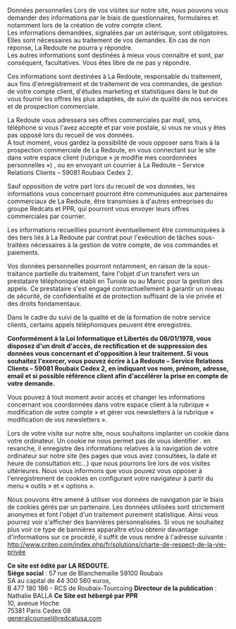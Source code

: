Données personnelles Lors de vos visites sur notre site, nous pouvons vous demander des informations par le biais de questionnaires, formulaires et notamment lors de la création de votre compte client.  
Les informations demandées, signalées par un astérisque, sont obligatoires. Elles sont nécessaires au traitement de vos demandes. En cas de non réponse, La Redoute ne pourra y répondre.  
Les autres informations sont destinées à mieux vous connaître et sont, par conséquent, facultatives. Vous êtes libre de ne pas y répondre.  
  
Ces informations sont destinées à La Redoute, responsable du traitement, aux fins d'enregistrement et de traitement de vos commandes, de gestion de votre compte client, d'études marketing et statistiques dans le but de vous fournir les offres les plus adaptées, de suivi de qualité de nos services et de prospection commerciale.  
  
La Redoute vous adressera ses offres commerciales par mail, sms, téléphone si vous l'avez accepté et par voie postale, si vous ne vous y êtes pas opposé lors du recueil de vos données.  
A tout moment, vous gardez la possibilité de vous opposer sans frais à la prospection commerciale de La Redoute, en vous connectant sur le site dans votre espace client (rubrique « je modifie mes coordonnées personnelles ») , ou en envoyant un courrier à La Redoute – Service Relations Clients – 59081 Roubaix Cedex 2.  
  
Sauf opposition de votre part lors du recueil de vos données, les informations vous concernant pourront être communiquées aux partenaires commerciaux de La Redoute, être transmises à d'autres entreprises du groupe Redcats et PPR, qui pourront vous envoyer leurs offres commerciales par courrier.  
  
Les informations recueillies pourront éventuellement être communiquées à des tiers liés à La Redoute par contrat pour l'exécution de tâches sous-traitées nécessaires à la gestion de votre compte, de vos commandes et paiements.  
  
Vos données personnelles pourront notamment, en raison de la sous-traitance partielle du traitement, faire l'objet d'un transfert vers un prestataire téléphonique établi en Tunisie ou au Maroc pour la gestion des appels. Ce prestataire s'est engagé contractuellement à garantir un niveau de sécurité, de confidentialité et de protection suffisant de la vie privée et des droits fondamentaux.  
  
Dans le cadre du suivi de la qualité et de la formation de notre service clients, certains appels téléphoniques peuvent être enregistrés.  
  
**Conformément à la Loi Informatique et Libertés du 06/01/1978, vous disposez d'un droit d'accès, de rectification et de suppression des données vous concernant et d'opposition à leur traitement. Si vous souhaitez l'exercer, vous pouvez écrire à La Redoute – Service Relations Clients – 59081 Roubaix Cedex 2, en indiquant vos nom, prénom, adresse, email et si possible référence client afin d'accélérer la prise en compte de votre demande.**  
  
Vous pouvez à tout moment avoir accès et changer les informations concernant vos coordonnées dans votre espace client à la rubrique « modification de votre compte » et gérer vos newsletters à la rubrique « modification de vos newsletters ».  
  
Lors de votre visite sur notre site, nous souhaitons implanter un cookie dans votre ordinateur. Un cookie ne nous permet pas de vous identifier . en revanche, il enregistre des informations relatives à la navigation de votre ordinateur sur notre site (les pages que vous avez consultées, la date et heure de consultation etc…) que nous pourrons lire lors de vos visites ultérieures. Nous vous informons que vous pouvez vous opposer à l'enregistrement de cookies en configurant votre navigateur à partir du menu « outils » et « options ».  
  
Nous pouvons être amené à utiliser vos données de navigation par le biais de cookies gérés par un partenaire. Les données utilisées sont strictement anonymes et font l'objet d'un traitement purement statistique. Ainsi vous pourrez voir s'afficher des bannières personnalisées. Si vous ne souhaitez plus voir ce type de bannières apparaître et/ou obtenir davantage d'informations sur ce procédé, il suffit de vous rendre à l'adresse suivante : http://www.criteo.com/index.php/fr/solutions/charte-de-respect-de-la-vie-privée

**Ce site est édité par LA REDOUTE.**  
**Siège social** : 57 rue de Blanchemaille 59100 Roubaix  
SA au capital de 44 300 560 euros,  
B 477 180 186 - RCS de Roubaix-Tourcoing **Directeur de la publication** : Nathalie BALLA **Ce Site est hébergé par PPR**  
10, avenue Hoche  
75381 Paris Cedex 08  
generalcounsel@redcatusa.com